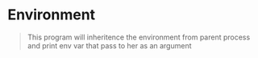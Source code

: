 # Environment
> This program will inheritence the environment from parent process
> and print env var that pass to her as an argument
